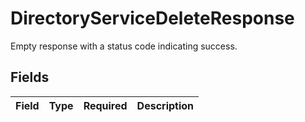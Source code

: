 # DirectoryServiceDeleteResponse

 Empty response with a status code indicating success.



## Fields

| Field       | Type        | Required    | Description |
| ----------- | ----------- | ----------- | ----------- |